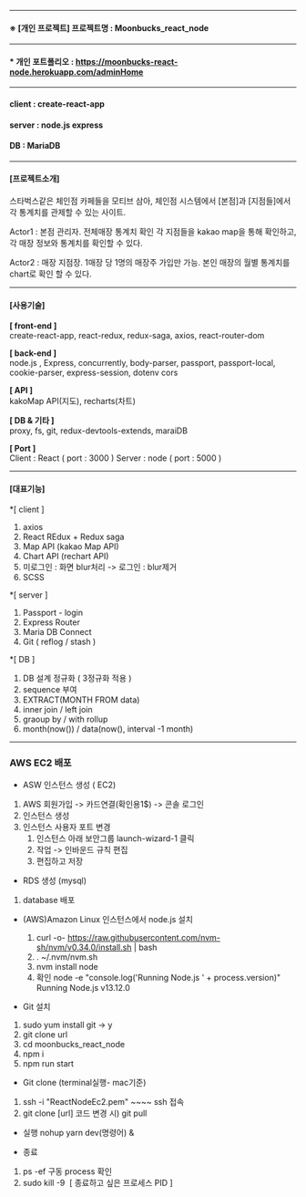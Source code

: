 

* * *
#### ※ [개인 프로젝트] 프로젝트명 : Moonbucks_react_node
* * *
#### * 개인 포트폴리오 : <https://moonbucks-react-node.herokuapp.com/adminHome>
   


* * *
#### client : create-react-app
#### server : node.js express
#### DB : MariaDB 
    

* * *
#### [프로젝트소개]      
스타벅스같은 체인점 카페들을 모티브 삼아, 체인점 시스템에서 [본점]과 [지점들]에서 각 통계치를 관제할 수 있는 사이트.

Actor1 : 본점 관리자. 
         전체매장 통계치 확인
         각 지점들을 kakao map을 통해 확인하고, 각 매장 정보와 통계치를 확인할 수 있다. 

Actor2 : 매장 지점장.
         1매장 당 1명의 매장주 가입만 가능.
         본인 매장의 월별 통계치를 chart로 확인 할 수 있다. 
        
        
         
* * *
#### [사용기술]
**[  front-end ]**    
 create-react-app,  react-redux, redux-saga, axios,  react-router-dom

**[ back-end ]**    
 node.js , Express, concurrently, body-parser,
 passport, passport-local, cookie-parser, express-session, dotenv
 cors

**[ API ]**     
kakoMap API(지도), recharts(차트)

**[ DB  &  기타 ]**     
proxy, fs, git, redux-devtools-extends, maraiDB

**[ Port ]**     
Client : React ( port : 3000 )
Server : node ( port : 5000 )






* * *
#### [대표기능]
*[ client ]
1. axios
2. React REdux + Redux saga
3. Map API (kakao Map API)
4. Chart API (rechart API)
5. 미로그인 : 화면 blur처리 -> 로그인 : blur제거
6. SCSS
    
*[ server ]
1. Passport - login
2. Express Router
3. Maria DB Connect
4. Git ( reflog / stash )
   
*[ DB ]
1. DB 설계 정규화 ( 3정규화 적용 )
2. sequence 부여
3. EXTRACT(MONTH FROM data)
4. inner join / left join
5. graoup by / with rollup
6. month(now()) / data(now(), interval -1 month)



* * *
### AWS EC2 배포
* ASW 인스턴스 생성 ( EC2)
 1) AWS 회원가입 -> 카드연결(확인용1$) -> 콘솔 로그인
 2) 인스턴스 생성
 3) 인스턴스 사용자 포트 변경
    1) 인스턴스 아래 보안그룹 launch-wizard-1 클릭
    2) 작업 -> 인바운드 규칙 편집
    3) 편집하고 저장


* RDS 생성 (mysql)
 1) database 배포


* (AWS)Amazon Linux 인스턴스에서 node.js 설치
  1)  curl -o- https://raw.githubusercontent.com/nvm-sh/nvm/v0.34.0/install.sh | bash
  2) . ~/.nvm/nvm.sh
  3) nvm install node
  4) 확인 
    node -e "console.log('Running Node.js ' + process.version)"
	Running Node.js v13.12.0

* Git 설치
1)  sudo yum install git -> y
2) git clone url
3) cd moonbucks_react_node
4) npm i 
5) npm run start


* Git clone (terminal실행- mac기준)
1) ssh -i "ReactNodeEc2.pem" ~~~~
   ssh 접속
2) git clone [url]
   코드 변경 시) git pull

* 실행 
nohup yarn dev(명령어) &

* 종료
1) ps -ef
    구동 process 확인
2) sudo kill -9  [ 종료하고 싶은 프로세스 PID ] 






